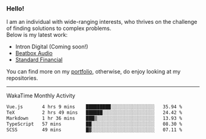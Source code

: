 ### Hello!

I am an individual with wide-ranging interests, who thrives on the challenge of finding solutions to complex problems. <br/> Below is my latest work:
- Intron Digital (Coming soon!)
- [Beatbox Audio](https://bumbleboss.xyz/w/beatbox-audio)
- [Standard Financial](https://bumbleboss.xyz/w/standard-financial)

You can find more on my [portfolio](https://bumbleboss.xyz/work), otherwise, do enjoy looking at my repositories.

---

WakaTime Monthly Activity

<!--START_SECTION:waka-->

```txt
Vue.js       4 hrs 9 mins    █████████░░░░░░░░░░░░░░░░   35.94 %
TeX          2 hrs 49 mins   ██████░░░░░░░░░░░░░░░░░░░   24.42 %
Markdown     1 hr 36 mins    ███▒░░░░░░░░░░░░░░░░░░░░░   13.93 %
TypeScript   57 mins         ██░░░░░░░░░░░░░░░░░░░░░░░   08.30 %
SCSS         49 mins         █▓░░░░░░░░░░░░░░░░░░░░░░░   07.11 %
```

<!--END_SECTION:waka-->
